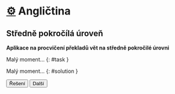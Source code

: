 [//]: # (##NAME## anglictina-intermediate-vety)
[//]: # (##DESCRIPTION## Aplikace: Angličtina: Středně pokročilá úroveň)
[//]: # (##APICALL## genrandomtask.cgi?anglictina-intermediate-vety)

# [&#9881;](/aplikace.html) Angličtina
## Středně pokročílá úroveň

**Aplikace na procvičení překladů vět na středně pokročilé úrovni**

Malý moment...
{: #task }

Malý moment...
{: #solution }

<button onclick="toggleSolution()">Řešení</button>
<button onclick="getTask()">Další</button>

